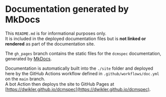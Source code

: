 # Documentation generated by MkDocs

This `README.md` is for informational purposes only.  
It is included in the deployed documentation files but is **not linked or rendered** as part of the documentation site.

The `gh_pages` branch contains the static files for the `dcmspec` documentation, generated by [MkDocs](https://www.mkdocs.org/).

Documentation is automatically built into the `./site` folder and deployed here by the GitHub Actions workflow defined in `.github/workflows/doc.yml` on the `main` branch.  
A bot Action then deploys the site to GitHub Pages at [https://dwikler.github.io/dcmspec](https://dwikler.github.io/dcmspec).
